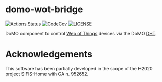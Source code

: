 # domo-wot-bridge

[![Actions Status][actions badge]][actions]
[![CodeCov][codecov badge]][codecov]
[![LICENSE][license badge]][license]

DoMO component to control [Web of Things](https://www.w3.org/TR/wot-thing-description/)
 devices via the DoMO [DHT](https://github.com/domo-iot/domo-dht).

# Acknowledgements

This software has been partially developed in the scope of the H2020 project SIFIS-Home with GA n. 952652.

<!-- Links -->
[actions]: https://github.com/domo-iot/domo-wot-bridge/actions
[codecov]: https://codecov.io/gh/domo-iot/domo-wot-bridge
[license]: LICENSE

<!-- Badges -->
[actions badge]: https://github.com/domo-iot/domo-wot-bridge/workflows/domo-wot-bridge/badge.svg
[codecov badge]: https://codecov.io/gh/domo-iot/domo-wot-bridge/branch/master/graph/badge.svg
[license badge]: https://img.shields.io/badge/license-MIT-blue.svg
